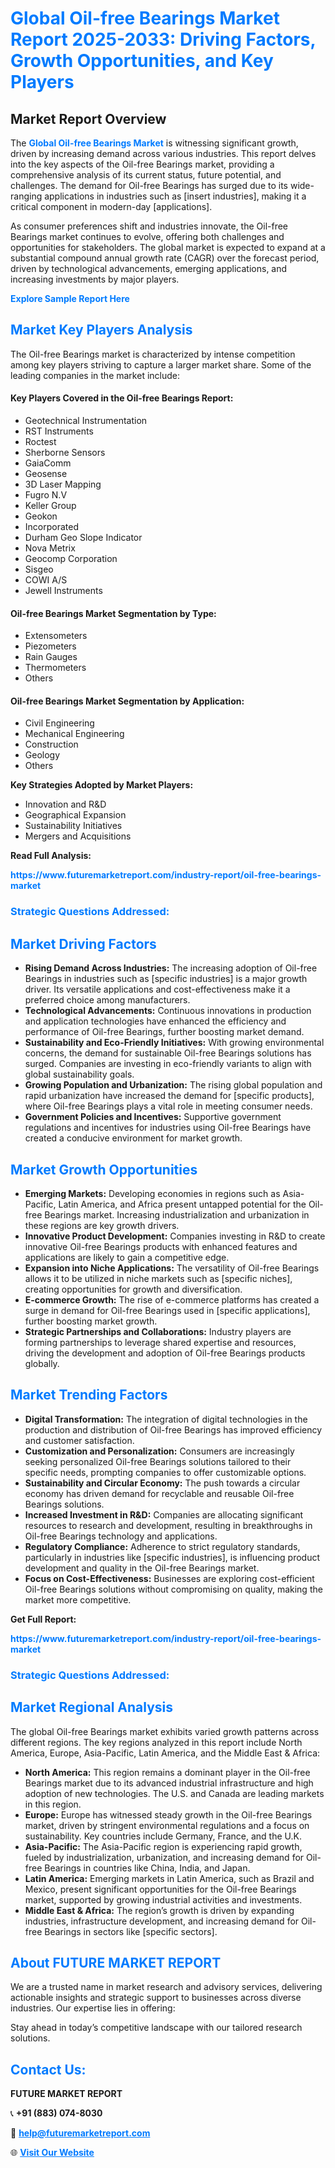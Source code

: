 <h1 style="color: #007BFF;">Global Oil-free Bearings Market Report 2025-2033: Driving Factors, Growth Opportunities, and Key Players</h1>

<section id="overview">
<h2>Market Report Overview</h2>
<p>The <a href="https://www.futuremarketreport.com/industry-report/oil-free-bearings-market" style="color: #007BFF; text-decoration: none;"><strong>Global Oil-free Bearings Market</strong></a> is witnessing significant growth, driven by increasing demand across various industries. This report delves into the key aspects of the Oil-free Bearings market, providing a comprehensive analysis of its current status, future potential, and challenges. The demand for Oil-free Bearings has surged due to its wide-ranging applications in industries such as [insert industries], making it a critical component in modern-day [applications].</p>
<p>As consumer preferences shift and industries innovate, the Oil-free Bearings market continues to evolve, offering both challenges and opportunities for stakeholders. The global market is expected to expand at a substantial compound annual growth rate (CAGR) over the forecast period, driven by technological advancements, emerging applications, and increasing investments by major players.</p>
</section>

<section id="overview">
<p><a href="https://www.futuremarketreport.com/request-sample/reportId=37417" style="color: #007BFF; text-decoration: none;"><strong>Explore Sample Report Here</strong></a></p>
</section>

<section id="key-players">
<h2 style="color: #007BFF;">Market Key Players Analysis</h2>
<p>The Oil-free Bearings market is characterized by intense competition among key players striving to capture a larger market share. Some of the leading companies in the market include:</p>
<h4>Key Players Covered in the Oil-free Bearings Report:</h4>
<ul><li>Geotechnical Instrumentation</li><li>RST Instruments</li><li>Roctest</li><li>Sherborne Sensors</li><li>GaiaComm</li><li>Geosense</li><li>3D Laser Mapping</li><li>Fugro N.V</li><li>Keller Group</li><li>Geokon</li><li>Incorporated</li><li>Durham Geo Slope Indicator</li><li>Nova Metrix</li><li>Geocomp Corporation</li><li>Sisgeo</li><li>COWI A/S</li><li>Jewell Instruments</li></ul>
<h4>Oil-free Bearings Market Segmentation by Type:</h4>
<ul><li>Extensometers</li><li>Piezometers</li><li>Rain Gauges</li><li>Thermometers</li><li>Others</li></ul>

<h4>Oil-free Bearings Market Segmentation by Application:</h4>
<ul><li>Civil Engineering</li><li>Mechanical Engineering</li><li>Construction</li><li>Geology</li><li>Others</li></ul>
<p><strong>Key Strategies Adopted by Market Players:</strong></p>
<ul>
<li>Innovation and R&D</li>
<li>Geographical Expansion</li>
<li>Sustainability Initiatives</li>
<li>Mergers and Acquisitions</li>
</ul>
</section>

<section>
<p><strong>Read Full Analysis: </strong></p><a href="https://www.futuremarketreport.com/industry-report/oil-free-bearings-market" style="color: #007BFF; text-decoration: none;"><strong>https://www.futuremarketreport.com/industry-report/oil-free-bearings-market</strong></a>
<h3 style="color: #007BFF;">Strategic Questions Addressed:</h3>
</section>

<section id="driving-factors">
<h2 style="color: #007BFF;">Market Driving Factors</h2>
<ul>
<li><strong>Rising Demand Across Industries:</strong> The increasing adoption of Oil-free Bearings in industries such as [specific industries] is a major growth driver. Its versatile applications and cost-effectiveness make it a preferred choice among manufacturers.</li>
<li><strong>Technological Advancements:</strong> Continuous innovations in production and application technologies have enhanced the efficiency and performance of Oil-free Bearings, further boosting market demand.</li>
<li><strong>Sustainability and Eco-Friendly Initiatives:</strong> With growing environmental concerns, the demand for sustainable Oil-free Bearings solutions has surged. Companies are investing in eco-friendly variants to align with global sustainability goals.</li>
<li><strong>Growing Population and Urbanization:</strong> The rising global population and rapid urbanization have increased the demand for [specific products], where Oil-free Bearings plays a vital role in meeting consumer needs.</li>
<li><strong>Government Policies and Incentives:</strong> Supportive government regulations and incentives for industries using Oil-free Bearings have created a conducive environment for market growth.</li>
</ul>
</section>

<section id="growth-opportunities">
<h2 style="color: #007BFF;">Market Growth Opportunities</h2>
<ul>
<li><strong>Emerging Markets:</strong> Developing economies in regions such as Asia-Pacific, Latin America, and Africa present untapped potential for the Oil-free Bearings market. Increasing industrialization and urbanization in these regions are key growth drivers.</li>
<li><strong>Innovative Product Development:</strong> Companies investing in R&D to create innovative Oil-free Bearings products with enhanced features and applications are likely to gain a competitive edge.</li>
<li><strong>Expansion into Niche Applications:</strong> The versatility of Oil-free Bearings allows it to be utilized in niche markets such as [specific niches], creating opportunities for growth and diversification.</li>
<li><strong>E-commerce Growth:</strong> The rise of e-commerce platforms has created a surge in demand for Oil-free Bearings used in [specific applications], further boosting market growth.</li>
<li><strong>Strategic Partnerships and Collaborations:</strong> Industry players are forming partnerships to leverage shared expertise and resources, driving the development and adoption of Oil-free Bearings products globally.</li>
</ul>
</section>

<section id="trending-factors">
<h2 style="color: #007BFF;">Market Trending Factors</h2>
<ul>
<li><strong>Digital Transformation:</strong> The integration of digital technologies in the production and distribution of Oil-free Bearings has improved efficiency and customer satisfaction.</li>
<li><strong>Customization and Personalization:</strong> Consumers are increasingly seeking personalized Oil-free Bearings solutions tailored to their specific needs, prompting companies to offer customizable options.</li>
<li><strong>Sustainability and Circular Economy:</strong> The push towards a circular economy has driven demand for recyclable and reusable Oil-free Bearings solutions.</li>
<li><strong>Increased Investment in R&D:</strong> Companies are allocating significant resources to research and development, resulting in breakthroughs in Oil-free Bearings technology and applications.</li>
<li><strong>Regulatory Compliance:</strong> Adherence to strict regulatory standards, particularly in industries like [specific industries], is influencing product development and quality in the Oil-free Bearings market.</li>
<li><strong>Focus on Cost-Effectiveness:</strong> Businesses are exploring cost-efficient Oil-free Bearings solutions without compromising on quality, making the market more competitive.</li>
</ul>
</section>

<section>
<p><strong>Get Full Report: </strong></p><a href="https://www.futuremarketreport.com/industry-report/oil-free-bearings-market" style="color: #007BFF; text-decoration: none;"><strong>https://www.futuremarketreport.com/industry-report/oil-free-bearings-market</strong></a>
<h3 style="color: #007BFF;">Strategic Questions Addressed:</h3>
</section>


<section id="regional-analysis">
<h2 style="color: #007BFF;">Market Regional Analysis</h2>
<p>The global Oil-free Bearings market exhibits varied growth patterns across different regions. The key regions analyzed in this report include North America, Europe, Asia-Pacific, Latin America, and the Middle East & Africa:</p>
<ul>
<li><strong>North America:</strong> This region remains a dominant player in the Oil-free Bearings market due to its advanced industrial infrastructure and high adoption of new technologies. The U.S. and Canada are leading markets in this region.</li>
<li><strong>Europe:</strong> Europe has witnessed steady growth in the Oil-free Bearings market, driven by stringent environmental regulations and a focus on sustainability. Key countries include Germany, France, and the U.K.</li>
<li><strong>Asia-Pacific:</strong> The Asia-Pacific region is experiencing rapid growth, fueled by industrialization, urbanization, and increasing demand for Oil-free Bearings in countries like China, India, and Japan.</li>
<li><strong>Latin America:</strong> Emerging markets in Latin America, such as Brazil and Mexico, present significant opportunities for the Oil-free Bearings market, supported by growing industrial activities and investments.</li>
<li><strong>Middle East & Africa:</strong> The region’s growth is driven by expanding industries, infrastructure development, and increasing demand for Oil-free Bearings in sectors like [specific sectors].</li>
</ul>
</section>

<footer>
<h2 style="color: #007BFF;">About FUTURE MARKET REPORT</h2>
<p>We are a trusted name in market research and advisory services, delivering actionable insights and strategic support to businesses across diverse industries. Our expertise lies in offering:</p>

<p>Stay ahead in today’s competitive landscape with our tailored research solutions.</p>

<h2 style="color: #007BFF;">Contact Us:</h2>
<p><strong>FUTURE MARKET REPORT</strong></p>
<p>📞 <strong>+91 (883) 074-8030</strong></p>
<p>📧 <strong><a href="mailto:help@futuremarketreport.com" style="color: #007BFF;">help@futuremarketreport.com</a></strong></p>
<p>🌐 <strong><a href="https://www.futuremarketreport.com/" style="color: #007BFF;">Visit Our Website</a></strong></p>
</footer>
